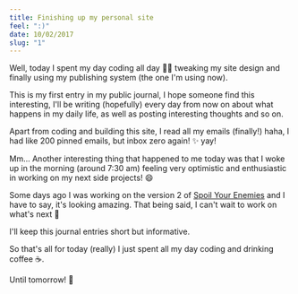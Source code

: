 ```yaml
---
title: Finishing up my personal site
feel: ":)"
date: 10/02/2017
slug: "1"
---
```


Well, today I spent my day coding all day 👨‍💻 tweaking my site design and finally using my publishing system (the one I'm using now).

This is my first entry in my public journal, I hope someone find this interesting, I'll be writing (hopefully) every day from now on about what happens in my daily life, as well as posting interesting thoughts and so on.

Apart from coding and building this site, I read all my emails (finally!) haha, I had like 200 pinned emails, but inbox zero again! ✨ yay!

Mm... Another interesting thing that happened to me today was that I woke up in the morning (around 7:30 am) feeling very optimistic and enthusiastic in working on my next side projects! 😄

Some days ago I was working on the version 2 of [Spoil Your Enemies](https://spoilyourenemies.xyz) and I have to say, it's looking amazing. That being said, I can't wait to work on what's next 🙂

I'll keep this journal entries short but informative.

So that's all for today (really) I just spent all my day coding and drinking coffee ☕.

Until tomorrow! 👋
